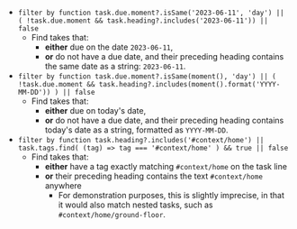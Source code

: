 <!-- placeholder to force blank line before included text -->

- ```filter by function task.due.moment?.isSame('2023-06-11', 'day') || ( !task.due.moment && task.heading?.includes('2023-06-11')) || false```
    - Find takes that:
      - **either** due on the date `2023-06-11`,
      - **or** do not have a due date, and their preceding heading contains the same date as a string: `2023-06-11`.
- ```filter by function task.due.moment?.isSame(moment(), 'day') || ( !task.due.moment && task.heading?.includes(moment().format('YYYY-MM-DD')) ) || false```
    - Find takes that:
      - **either** due on today's date,
      - **or** do not have a due date, and their preceding heading contains today's date as a string, formatted as `YYYY-MM-DD`.
- ```filter by function task.heading?.includes('#context/home') || task.tags.find( (tag) => tag === '#context/home' ) && true || false```
    - Find takes that:
      - **either** have a tag exactly matching `#context/home` on the task line
      - **or** their preceding heading contains the text `#context/home` anywhere
        - For demonstration purposes, this is slightly imprecise, in that it would also match nested tasks, such as `#context/home/ground-floor`.


<!-- placeholder to force blank line after included text -->
